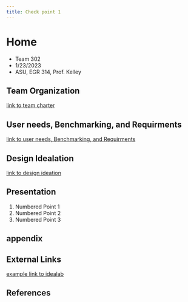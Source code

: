 ```yaml
---
title: Check point 1
---
```


# Home
* Team 302
* 1/23/2023
* ASU, EGR 314, Prof. Kelley

## Team Organization

[link to team charter](/team-302-team-charter.md)

## User needs, Benchmarking, and Requirments
[link to user needs, Benchmarking, and Requirments](/team-302-team-charter.md)

## Design Idealation


[link to design ideation](/design-ideation.md)

## Presentation

1. Numbered Point 1
1. Numbered Point 2
1. Numbered Point 3

## appendix

## External Links

[example link to idealab](https://idealab.asu.edu)


## References

